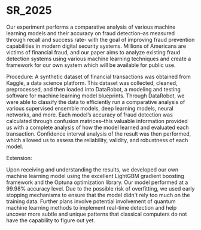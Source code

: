 # SR_2025

Our experiment performs a comparative analysis of various machine learning models and their accuracy on fraud detection–as measured through recall and success rate- with the goal of improving fraud prevention capabilities in modern digital security systems. Millions of Americans are victims of financial fraud, and our paper aims to analyze existing fraud detection systems using various machine learning techniques and create a framework for our own system which will be available for public use. 

Procedure:
A synthetic dataset of financial transactions was obtained from Kaggle, a data science platform. This dataset was collected, cleaned, preprocessed, and then loaded into DataRobot, a modeling and testing software for machine learning model blueprints. Through DataRobot, we were able to classify the data to efficiently run a comparative analysis of various supervised ensemble models, deep learning models, neural networks, and more. Each model’s accuracy of fraud detection was calculated through confusion matrices–this valuable information provided us with a complete analysis of how the model learned and evaluated each transaction. Confidence interval analysis of the result was then performed, which allowed us to assess the reliability, validity, and robustness of each model.

Extension:

Upon receiving and understanding the results, we developed our own machine learning model using the excellent LightGBM gradient boosting framework and the Optuna optimization library. Our model performed at a 99.98% accuracy level. Due to the possible risk of overfitting, we used early stopping mechanisms to ensure that the model didn't rely too much on the training data. Further plans involve potential involvement of quantum machine learning methods to implement real-time detection and help uncover more subtle and unique patterns that classical computers do not have the capability to figure out yet.


